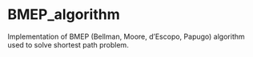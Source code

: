 # BMEP_algorithm
Implementation of BMEP (Bellman, Moore, d’Escopo, Papugo) algorithm used to solve shortest path problem.
